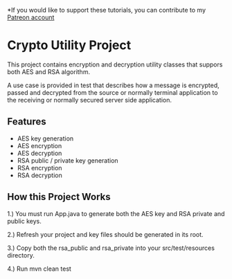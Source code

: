 *If you would like to support these tutorials, you can contribute to my [Patreon account](https://patreon.com/czetsuya)

# Crypto Utility Project

This project contains encryption and decryption utility classes that suppors both AES and RSA algorithm. 

A use case is provided in test that describes how a message is encrypted, passed and decrypted from the source or normally terminal application to the receiving or normally secured server side application.

## Features

 - AES key generation
 - AES encryption
 - AES decryption
 - RSA public / private key generation
 - RSA encryption
 - RSA decryption

## How this Project Works

1.) You must run App.java to generate both the AES key and RSA private and public keys.

2.) Refresh your project and key files should be generated in its root.

3.) Copy both the rsa_public and rsa_private into your src/test/resources directory.

4.) Run mvn clean test
